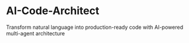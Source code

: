 # AI-Code-Architect
Transform natural language into production-ready code with AI-powered multi-agent architecture

